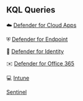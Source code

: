 ## KQL Queries ##

☁️ 
[Defender for Cloud Apps](https://github.com/0fflineDocs/KQL/tree/master/Defender%20XDR/Defender%20for%20Cloud%20Apps) 

⛨
[Defender for Endpoint](https://github.com/0fflineDocs/KQL/tree/master/Defender%20XDR/Defender%20for%20Endpoint)

🪪
[Defender for Identity](https://github.com/0fflineDocs/KQL/tree/master/Defender%20XDR/Defender%20for%20Identity)

✉️
[Defender for Office 365](https://github.com/0fflineDocs/KQL/tree/master/Defender%20XDR/Defender%20for%20Office%20365)

💻
[Intune](https://github.com/0fflineDocs/KQL/tree/master/Intune)


[Sentinel](https://github.com/0fflineDocs/KQL/tree/master/Intune)

